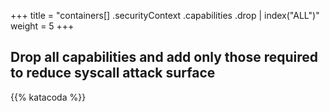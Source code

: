+++
title = "containers[] .securityContext .capabilities .drop | index(\"ALL\")"
weight = 5
+++

## Drop all capabilities and add only those required to reduce syscall attack surface



{{% katacoda %}}
